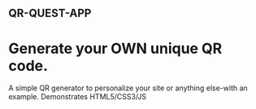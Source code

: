 ## QR-QUEST-APP
# Generate your OWN unique QR code.
A simple QR generator to personalize your site or anything else-with an example. Demonstrates HTML5/CSS3/JS

